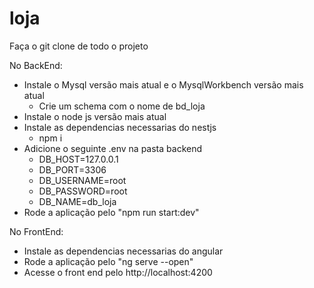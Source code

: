 # loja

Faça o git clone de todo o projeto

No BackEnd:
- Instale o Mysql versão mais atual e o MysqlWorkbench versão mais atual
  * Crie um schema com o nome de bd_loja
- Instale o node js versão mais atual
- Instale as dependencias necessarias do nestjs
  * npm i
- Adicione o seguinte .env na pasta backend
  * DB_HOST=127.0.0.1
  * DB_PORT=3306
  * DB_USERNAME=root
  * DB_PASSWORD=root
  * DB_NAME=db_loja
- Rode a aplicação pelo "npm run start:dev"

No FrontEnd:
- Instale as dependencias necessarias do angular
- Rode a aplicação pelo "ng serve --open"
- Acesse o front end pelo http://localhost:4200
